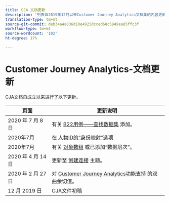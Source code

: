 ```yaml
---
title: CJA 文档更新
description: '列表自2019年12月以来Customer Journey Analytics文档集的内容更新。 '
translation-type: tm+mt
source-git-commit: deb34a4a836d10e4925dcced68c5949ea85ffc3f
workflow-type: tm+mt
source-wordcount: '102'
ht-degree: 17%

---
```



# Customer Journey Analytics-文档更新

CJA文档自成立以来进行了以下更新。

| 页面 | 更新说明 |
| --- | --- |
| 2020 年 7 月 8 日 | 有关 [B22用例——查找数据集](/help/use-cases/b2b.md) 添加。 |
| 2020年7月 | 在 [人物ID的“身份映射”选项](https://docs.adobe.com/content/help/zh-Hans/analytics-platform/using/cja-connections/create-connection.html#use-identity-map-as-a-person-id) |
| 2020年7月 | 有关 [对象数组](/help/use-cases/object-arrays.md) 或已添加“数据层次”。 |
| 2020 年 4 月 14 日 | 更新至 [创建连接](/help/connections/create-connection.md) 主题。 |
| 2020 年 2 月 27 日 | 对 [Customer Journey Analytics功能支持](/help/getting-started/cja-aa.md) 的双曲余切值。 |
| 12 月 2019 日 | CJA文件初稿 |
